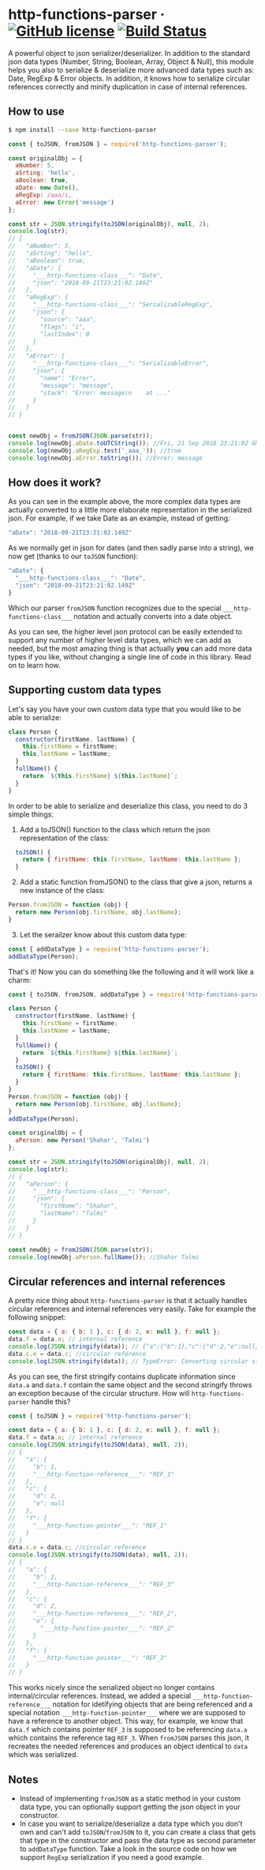 # http-functions-parser &middot; [![GitHub license](https://img.shields.io/badge/license-MIT-blue.svg)](https://github.com/wix-incubator/http-functions/blob/master/LICENSE) [![Build Status](https://travis-ci.org/wix-incubator/http-functions.svg?branch=master)](https://travis-ci.org/wix-incubator/http-functions)

A powerful object to json serializer/deserializer. In addition to the standard json data types (Number, String, Boolean, Array, Object & Null), this module helps you also to serialize & deserialize more advanced data types such as: Date, RegExp  & Error objects. In addition, it knows how to serialize circular references correctly and minify duplication in case of internal references.

## How to use

```sh
$ npm install --save http-functions-parser
```

```js
const { toJSON, fromJSON } = require('http-functions-parser');

const originalObj = {
  aNumber: 5,
  aSrting: 'hello',
  aBoolean: true,
  aDate: new Date(),
  aRegExp: /aaa/i,
  aError: new Error('message')
};

const str = JSON.stringify(toJSON(originalObj), null, 2);
console.log(str);
// {
//   "aNumber": 5,
//   "aSrting": "hello",
//   "aBoolean": true,
//   "aDate": {
//     "___http-functions-class___": "Date",
//     "json": "2018-09-21T23:21:02.149Z"
//   },
//   "aRegExp": {
//     "___http-functions-class___": "SerializableRegExp",
//     "json": {
//       "source": "aaa",
//       "flags": "i",
//       "lastIndex": 0
//     }
//   },
//   "aError": {
//     "___http-functions-class___": "SerializableError",
//     "json": {
//       "name": "Error",
//       "message": "message",
//       "stack": "Error: message\n    at ..."
//     }
//   }
// }


const newObj = fromJSON(JSON.parse(str));
console.log(newObj.aDate.toUTCString()); //Fri, 21 Sep 2018 23:21:02 GMT
console.log(newObj.aRegExp.test('_aaa_')); //true
console.log(newObj.aError.toString()); //Error: message
```

## How does it work?

As you can see in the example above, the more complex data types are actually converted to a little more elaborate representation in the serialized json. For example, if we take Date as an example, instead of getting:
```js
"aDate": "2018-09-21T23:21:02.149Z"
```
As we normally get in json for dates (and then sadly parse into a string), we now get (thanks to our `toJSON` function):
```js
"aDate": {
  "___http-functions-class___": "Date",
  "json": "2018-09-21T23:21:02.149Z"
}
```
Which our parser `fromJSON` function recognizes due to the special `___http-functions-class___` notation and actually converts into a date object.

As you can see, the higher level json protocol can be easily extended to support any number of higher level data types, which we can add as needed, but the most amazing thing is that actually **you** can add more data types if you like, without changing a single line of code in this library. Read on to learn how.

## Supporting custom data types

Let's say you have your own custom data type that you would like to be able to serialize:
```js
class Person {
  constructor(firstName, lastName) {
    this.firstName = firstName;
    this.lastName = lastName;
  }
  fullName() {
    return `${this.firstName} ${this.lastName}`;
  }
}
```

In order to be able to serialize and deserialize this class, you need to do 3 simple things:
1. Add a toJSON() function to the class which return the json representation of the class:
```js
  toJSON() {
    return { firstName: this.firstName, lastName: this.lastName };
  }
```
2. Add a static function fromJSON() to the class that give a json, returns a new instance of the class:
```js
Person.fromJSON = function (obj) {
  return new Person(obj.firstName, obj.lastName);
}
```
3. Let the serailzer know about this custom data type:
```js
const { addDataType } = require('http-functions-parser');
addDataType(Person);
```

That's it! Now you can do something like the following and it will work like a charm:
```js
const { toJSON, fromJSON, addDataType } = require('http-functions-parser');

class Person {
  constructor(firstName, lastName) {
    this.firstName = firstName;
    this.lastName = lastName;
  }
  fullName() {
    return `${this.firstName} ${this.lastName}`;
  }
  toJSON() {
    return { firstName: this.firstName, lastName: this.lastName };
  }
}
Person.fromJSON = function (obj) {
  return new Person(obj.firstName, obj.lastName);
}
addDataType(Person);

const originalObj = {
  aPerson: new Person('Shahar', 'Talmi')
};

const str = JSON.stringify(toJSON(originalObj), null, 2);
console.log(str);
// {
//   "aPerson": {
//     "___http-functions-class___": "Person",
//     "json": {
//       "firstName": "Shahar",
//       "lastName": "Talmi"
//     }
//   }
// }

const newObj = fromJSON(JSON.parse(str));
console.log(newObj.aPerson.fullName()); //Shahar Talmi
```

## Circular references and internal references

A pretty nice thing about `http-functions-parser` is that it actually handles circular references and internal references very easily. Take for example the following snippet:

```js
const data = { a: { b: 1 }, c: { d: 2, e: null }, f: null };
data.f = data.a; // internal reference
console.log(JSON.stringify(data)); // {"a":{"b":1},"c":{"d":2,"e":null},"f":{"b":1}}
data.c.e = data.c; //circular reference
console.log(JSON.stringify(data)); // TypeError: Converting circular structure to JSON
```

As you can see, the first stringify contains duplicate information since `data.a` and `data.f` contain the same object and the second stringify throws an exception because of the circular structure. How will `http-functions-parser` handle this?

```js
const { toJSON } = require('http-functions-parser');

const data = { a: { b: 1 }, c: { d: 2, e: null }, f: null };
data.f = data.a; // internal reference
console.log(JSON.stringify(toJSON(data), null, 2));
// {
//   "a": {
//     "b": 1,
//     "___http-function-reference___": "REF_1"
//   },
//   "c": {
//     "d": 2,
//     "e": null
//   },
//   "f": {
//     "___http-function-pointer___": "REF_1"
//   }
// }
data.c.e = data.c; //circular reference
console.log(JSON.stringify(toJSON(data), null, 2));
// {
//   "a": {
//     "b": 1,
//     "___http-function-reference___": "REF_3"
//   },
//   "c": {
//     "d": 2,
//     "___http-function-reference___": "REF_2",
//     "e": {
//       "___http-function-pointer___": "REF_2"
//     }
//   },
//   "f": {
//     "___http-function-pointer___": "REF_3"
//   }
// }
```

This works nicely since the serialized object no longer contains internal/circular references. Instead, we added a special `___http-function-reference___` notation for idetifying objects that are being referenced and a special notation `___http-function-pointer___` where we are supposed to have a reference to another object. This way, for example, we know that `data.f` which contains pointer `REF_3` is supposed to be referencing `data.a` which contains the reference tag `REF_3`. When `fromJSON` parses this json, it recreates the needed references and produces an object identical to `data` which was serialized.

## Notes

 * Instead of implementing `fromJSON` as a static method in your custom data type, you can optionally support getting the json object in your constructor.
 * In case you want to serialize/deserialize a data type which you don't own and can't add `toJSON`/`fromJSON` to it, you can create a class that gets that type in the constructor and pass the data type as second parameter to `addDataType` function. Take a look in the source code on how we support `RegExp` serialization if you need a good example.
